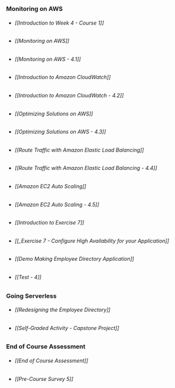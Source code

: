 ### Monitoring on AWS
- ###### [[Introduction to Week 4 - Course 1]]
- ###### [[Monitoring on AWS]]
- ###### [[Monitoring on AWS - 4.1]]
- ###### [[Introduction to Amazon CloudWatch]]
- ###### [[Introduction to Amazon CloudWatch - 4.2]]
- ###### [[Optimizing Solutions on AWS]]
- ###### [[Optimizing Solutions on AWS - 4.3]]
- ###### [[Route Traffic with Amazon Elastic Load Balancing]]
- ###### [[Route Traffic with Amazon Elastic Load Balancing - 4.4]]
- ###### [[Amazon EC2 Auto Scaling]]
- ###### [[Amazon EC2 Auto Scaling - 4.5]]
- ###### [[Introduction to Exercise 7]]
- ###### [[_Exercise 7 - Configure High Availability for your Application]]
- ###### [[Demo Making Employee Directory Application]]
- ###### [[Test - 4]]
### Going Serverless
- ###### [[Redesigning the Employee Directory]]
- ###### [[Self-Graded Activity - Capstone Project]]
### End of Course Assessment
- ###### [[End of Course Assessment]]
- ###### [[Pre-Course Survey 5]]